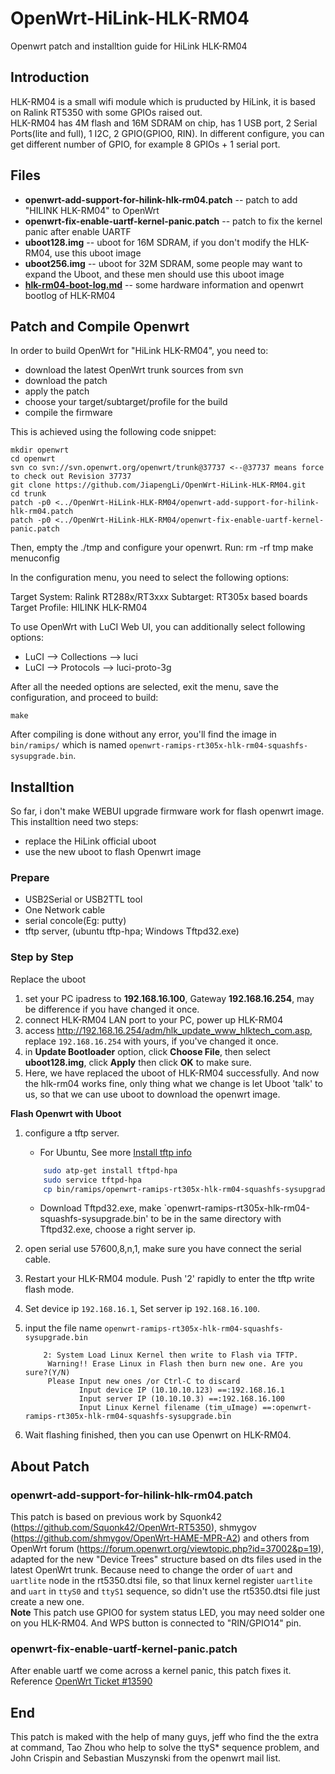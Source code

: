 # OpenWrt-HiLink-HLK-RM04
Openwrt patch and installtion guide for HiLink HLK-RM04

## Introduction
HLK-RM04 is a small wifi module which is pruducted by HiLink,
it is based on Ralink RT5350 with some GPIOs raised out.  
HLK-RM04 has 4M flash and 16M SDRAM on chip, has 1 USB port, 2 Serial Ports(lite and full), 1 I2C, 2 GPIO(GPIO0, RIN). In different configure, you can get different number of GPIO, for example 8 GPIOs + 1 serial port.

## Files
                             
- **openwrt-add-support-for-hilink-hlk-rm04.patch** -- patch to add "HILINK HLK-RM04" to OpenWrt
- **openwrt-fix-enable-uartf-kernel-panic.patch** -- patch to fix the kernel panic after enable UARTF
- **uboot128.img** -- uboot for 16M SDRAM, if you don't modify the HLK-RM04, use this uboot image
- **uboot256.img** -- uboot for 32M SDRAM, some people may want to expand the Uboot, and these men should use this uboot image
- **[hlk-rm04-boot-log.md](./hlk-rm04-boot-log.md)** -- some hardware information and openwrt bootlog of HLK-RM04

## Patch and Compile Openwrt

In order to build OpenWrt for "HiLink HLK-RM04", you need to:

- download the latest OpenWrt trunk sources from svn
- download the patch
- apply the patch
- choose your target/subtarget/profile for the build
- compile the firmware 

This is achieved using the following code snippet:

    mkdir openwrt
    cd openwrt
    svn co svn://svn.openwrt.org/openwrt/trunk@37737 <--@37737 means force to check out Revision 37737
    git clone https://github.com/JiapengLi/OpenWrt-HiLink-HLK-RM04.git
    cd trunk
    patch -p0 <../OpenWrt-HiLink-HLK-RM04/openwrt-add-support-for-hilink-hlk-rm04.patch
    patch -p0 <../OpenWrt-HiLink-HLK-RM04/openwrt-fix-enable-uartf-kernel-panic.patch

Then, empty the ./tmp and configure your openwrt. Run:
	rm -rf tmp
	make menuconfig

In the configuration menu, you need to select the following options:

Target System: Ralink RT288x/RT3xxx
Subtarget: RT305x based boards
Target Profile: HILINK HLK-RM04

To use OpenWrt with LuCI Web UI, you can additionally select following options:

- LuCI --> Collections --> luci
- LuCI --> Protocols --> luci-proto-3g

After all the needed options are selected, exit the menu, save the configuration, and proceed to build:

	make

After compiling is done without any error, you'll find the image in `bin/ramips/` which is named `openwrt-ramips-rt305x-hlk-rm04-squashfs-sysupgrade.bin`. 

## Installtion
So far, i don't make WEBUI upgrade firmware work for flash openwrt image. This installtion need two steps:

- replace the HiLink official uboot 
- use the new uboot to flash Openwrt image

### Prepare
- USB2Serial or USB2TTL tool
- One Network cable
- serial concole(Eg: putty)
- tftp server, (ubuntu tftp-hpa; Windows Tftpd32.exe)

### Step by Step

Replace the uboot

1. set your PC ipadress to **192.168.16.100**, Gateway **192.168.16.254**, may be difference if you have changed it once.
1. connect HLK-RM04 LAN port to your PC, power up HLK-RM04
1. access <http://192.168.16.254/adm/hlk_update_www_hlktech_com.asp>, replace `192.168.16.254` with yours, if you've changed it once.
1. in **Update Bootloader** option, click **Choose File**, then select **uboot128.img**, click **Apply** then click **OK** to make sure.
1. Here, we have replaced the uboot of HLK-RM04 successfully. And now the hlk-rm04 works fine, only thing what we change is let Uboot 'talk' to us, so that we can use uboot to download the openwrt image.

**Flash Openwrt with Uboot**

1. configure a tftp server. 
	- For Ubuntu, See more [Install tftp info][Install tftp]

	```bash
		sudo atp-get install tftpd-hpa 
		sudo service tftpd-hpa 
		cp bin/ramips/openwrt-ramips-rt305x-hlk-rm04-squashfs-sysupgrade.bin /var/lib/tftpboot/	
	```
 	- Download Tftpd32.exe, make `openwrt-ramips-rt305x-hlk-rm04-squashfs-sysupgrade.bin' to be in the same directory with Tftpd32.exe, choose a right server ip.
1. open serial use 57600,8,n,1, make sure you have connect the serial cable.
1. Restart your HLK-RM04 module. Push '2' rapidly to enter the tftp write flash mode.
1. Set device ip `192.168.16.1`, Set server ip `192.168.16.100`.
1. input the file name `openwrt-ramips-rt305x-hlk-rm04-squashfs-sysupgrade.bin`

	```
		2: System Load Linux Kernel then write to Flash via TFTP.
		 Warning!! Erase Linux in Flash then burn new one. Are you sure?(Y/N)
		 Please Input new ones /or Ctrl-C to discard
		        Input device IP (10.10.10.123) ==:192.168.16.1
		        Input server IP (10.10.10.3) ==:192.168.16.100
		        Input Linux Kernel filename (tim_uImage) ==:openwrt-ramips-rt305x-hlk-rm04-squashfs-sysupgrade.bin
	```
1. Wait flashing finished, then you can use Openwrt on HLK-RM04. 

## About Patch

### openwrt-add-support-for-hilink-hlk-rm04.patch
This patch is based on previous work by Squonk42 (<https://github.com/Squonk42/OpenWrt-RT5350>), shmygov (<https://github.com/shmygov/OpenWrt-HAME-MPR-A2>)  and others from OpenWrt forum (https://forum.openwrt.org/viewtopic.php?id=37002&p=19), adapted for the new "Device Trees" structure based on dts files used in the latest OpenWrt trunk. Because need to change the order of `uart` and `uartlite` node in the rt5350.dtsi file, so that linux kernel register `uartlite` and `uart` in `ttyS0` and `ttyS1` sequence, so didn't use the rt5350.dtsi file just create a new one.  
**Note** This patch use GPIO0 for system status LED, you may need solder one on you HLK-RM04. And WPS button is connected to "RIN/GPIO14" pin.

### openwrt-fix-enable-uartf-kernel-panic.patch
After enable uartf we come across a kernel panic, this patch fixes it. Reference [OpenWrt Ticket #13590][ticket]

## End
This patch is maked with the help of many guys, jeff who find the the extra at command, Tao Zhou who help to solve the ttyS* sequence problem, and John Crispin and Sebastian Muszynski from the openwrt mail list.

[Install tftp]: http://www.cyberciti.biz/faq/install-configure-tftp-server-ubuntu-debian-howto/
[ticket]: https://dev.openwrt.org/ticket/13590
